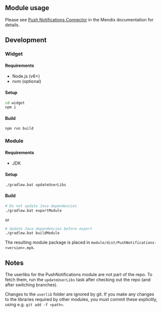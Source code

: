 ## Module usage

Please see [Push Notifications Connector](https://docs.mendix.com/appstore/modules/push-notifications) in the Mendix documentation for details.

## Development

### Widget

#### Requirements

- Node.js (v6+)
- nvm (optional)

#### Setup

```bash
cd widget
npm i
```

#### Build

```bash
npm run build
```

### Module

#### Requirements

- JDK

#### Setup

```bash
./gradlew.bat updateUserLibs
```

#### Build

```bash
# Do not update Java dependencies
./gradlew.bat exportModule
```

or

```bash
# Update Java dependencies before export
./gradlew.bat buildModule
```

The resulting module package is placed in `module/dist/PushNotifications-<version>.mpk`.

## Notes

The userlibs for the PushNotifications module are not part of the repo.
To fetch them, run the `updateUserLibs` task after checking out the repo (and after switching branches).

Changes to the `userlib` folder are ignored by git.
If you make any changes to the libraries required by other modules, you must commit these explicitly, using e.g. `git add -f <path>`.